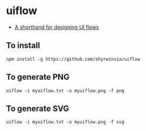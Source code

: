 # uiflow

* [A shorthand for designing UI flows](https://signalvnoise.com/posts/1926-a-shorthand-for-designing-ui-flows)

## To install
`npm install -g https://github.com/shyrwinsia/uiflow`

## To generate PNG
`uiflow -i myuiflow.txt -o myuiflow.png -f png`

## To generate SVG
`uiflow -i myuiflow.txt -o myuiflow.png -f svg`
